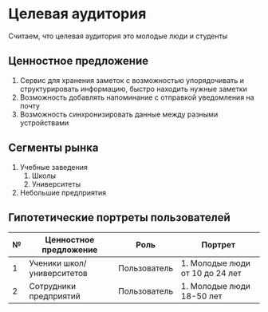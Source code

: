 # Целевая аудитория

Считаем, что целевая аудитория это молодые люди и студенты

## Ценностное предложение

1. Сервис для хранения заметок с возможностью упорядочивать и структурировать информацию, быстро находить нужные заметки
2. Возможность добавлять напоминание с отправкой уведомления на почту
3. Возможность синхронизировать данные между разными устройствами

## Сегменты рынка

1. Учебные заведения
   1. Школы
   2. Университеты
2. Небольшие предприятия

## Гипотетические портреты пользователей

| № | Ценностное предложение     | Роль         | Портрет                         |
|---|----------------------------|--------------|---------------------------------|
| 1 | Ученики школ/университетов | Пользователь | 1. Молодые люди от 10 до 24 лет |
| 2 | Сотрудники предприятий     | Пользователь | 1. Молодые люди 18-50 лет       |
